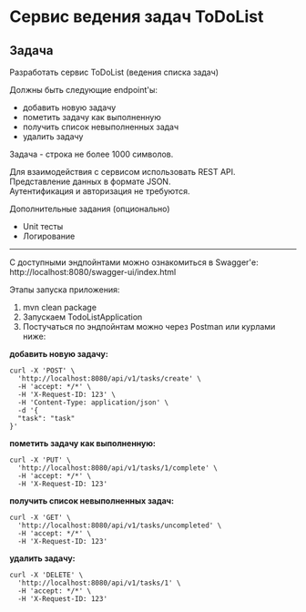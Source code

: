 # Сервис ведения задач ToDoList

## Задача

Разработать сервис ToDoList (ведения списка задач)

Должны быть следующие endpoint'ы:

- добавить новую задачу
- пометить задачу как выполненную
- получить список невыполненных задач
- удалить задачу

Задача - строка не более 1000 символов.

Для взаимодействия с сервисом использовать REST API.
Представление данных в формате JSON.  
Аутентификация и авторизация не требуются.

Дополнительные задания (опционально)

- Unit тесты
- Логирование

---

С доступными эндпойнтами можно ознакомиться в Swagger'е: http://localhost:8080/swagger-ui/index.html

Этапы запуска приложения:

1) mvn clean package
2) Запускаем TodoListApplication
3) Постучаться по эндпойнтам можно через Postman или курлами ниже:

**добавить новую задачу:**

```
curl -X 'POST' \
  'http://localhost:8080/api/v1/tasks/create' \
  -H 'accept: */*' \
  -H 'X-Request-ID: 123' \
  -H 'Content-Type: application/json' \
  -d '{
  "task": "task"
}'
```

**пометить задачу как выполненную:**

```
curl -X 'PUT' \
  'http://localhost:8080/api/v1/tasks/1/complete' \
  -H 'accept: */*' \
  -H 'X-Request-ID: 123'
```

**получить список невыполненных задач:**

```
curl -X 'GET' \
  'http://localhost:8080/api/v1/tasks/uncompleted' \
  -H 'accept: */*' \
  -H 'X-Request-ID: 123'
```

**удалить задачу:**

```
curl -X 'DELETE' \
  'http://localhost:8080/api/v1/tasks/1' \
  -H 'accept: */*' \
  -H 'X-Request-ID: 123'
```